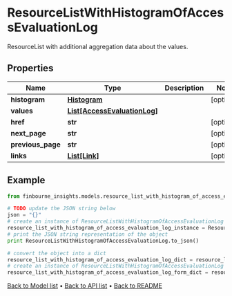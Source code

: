 # ResourceListWithHistogramOfAccessEvaluationLog

ResourceList with additional aggregation data about the values.

## Properties
Name | Type | Description | Notes
------------ | ------------- | ------------- | -------------
**histogram** | [**Histogram**](Histogram.md) |  | [optional] 
**values** | [**List[AccessEvaluationLog]**](AccessEvaluationLog.md) |  | 
**href** | **str** |  | [optional] 
**next_page** | **str** |  | [optional] 
**previous_page** | **str** |  | [optional] 
**links** | [**List[Link]**](Link.md) |  | [optional] 

## Example

```python
from finbourne_insights.models.resource_list_with_histogram_of_access_evaluation_log import ResourceListWithHistogramOfAccessEvaluationLog

# TODO update the JSON string below
json = "{}"
# create an instance of ResourceListWithHistogramOfAccessEvaluationLog from a JSON string
resource_list_with_histogram_of_access_evaluation_log_instance = ResourceListWithHistogramOfAccessEvaluationLog.from_json(json)
# print the JSON string representation of the object
print ResourceListWithHistogramOfAccessEvaluationLog.to_json()

# convert the object into a dict
resource_list_with_histogram_of_access_evaluation_log_dict = resource_list_with_histogram_of_access_evaluation_log_instance.to_dict()
# create an instance of ResourceListWithHistogramOfAccessEvaluationLog from a dict
resource_list_with_histogram_of_access_evaluation_log_form_dict = resource_list_with_histogram_of_access_evaluation_log.from_dict(resource_list_with_histogram_of_access_evaluation_log_dict)
```
[Back to Model list](../README.md#documentation-for-models) &#8226; [Back to API list](../README.md#documentation-for-api-endpoints) &#8226; [Back to README](../README.md)


